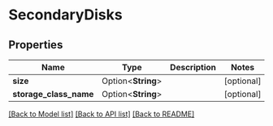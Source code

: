 # SecondaryDisks

## Properties

Name | Type | Description | Notes
------------ | ------------- | ------------- | -------------
**size** | Option<**String**> |  | [optional]
**storage_class_name** | Option<**String**> |  | [optional]

[[Back to Model list]](../README.md#documentation-for-models) [[Back to API list]](../README.md#documentation-for-api-endpoints) [[Back to README]](../README.md)


